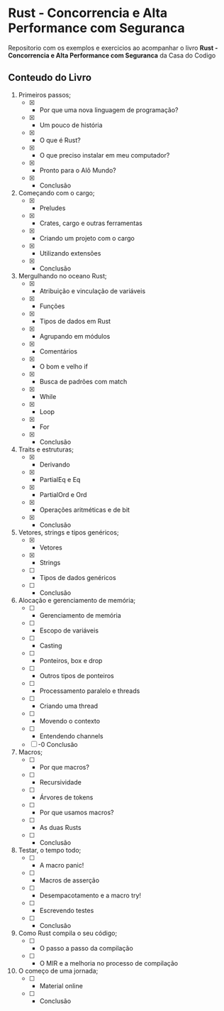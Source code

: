 # Rust - Concorrencia e Alta Performance com Seguranca 
Repositorio com os exemplos e exercicios ao acompanhar o livro **Rust - Concorrencia e Alta Performance com Seguranca** da Casa do Codigo  
   
## Conteudo do Livro 
1. Primeiros passos;
    - [x] - Por que uma nova linguagem de programação?
    - [x] - Um pouco de história
    - [x] - O que é Rust?
    - [x] - O que preciso instalar em meu computador?
    - [x] - Pronto para o Alô Mundo?
    - [x] - Conclusão
2. Começando com o cargo;
    - [x] - Preludes
    - [x] - Crates, cargo e outras ferramentas
    - [x] - Criando um projeto com o cargo
    - [x] - Utilizando extensões
    - [x] - Conclusão
3. Mergulhando no oceano Rust;
    - [x] - Atribuição e vinculação de variáveis
    - [x] - Funções
    - [x] - Tipos de dados em Rust
    - [x] - Agrupando em módulos
    - [x] - Comentários
    - [x] - O bom e velho if
    - [x] - Busca de padrões com match
    - [x] - While
    - [x] - Loop
    - [x] - For
    - [x] - Conclusão
4. Traits e estruturas;
    - [x] - Derivando
    - [x] - PartialEq e Eq
    - [x] - PartialOrd e Ord
    - [x] - Operações aritméticas e de bit
    - [x] - Conclusão
5. Vetores, strings e tipos genéricos;
    - [x] - Vetores
    - [x] - Strings
    - [ ] - Tipos de dados genéricos
    - [ ] - Conclusão
6. Alocação e gerenciamento de memória;
    - [ ] - Gerenciamento de memória
    - [ ] - Escopo de variáveis
    - [ ] - Casting
    - [ ] - Ponteiros, box e drop
    - [ ] - Outros tipos de ponteiros
	- [ ] - Processamento paralelo e threads
	- [ ] - Criando uma thread
	- [ ] - Movendo o contexto
	- [ ] - Entendendo channels
	- [ ] -0 Conclusão
7. Macros;
	- [ ] - Por que macros?
	- [ ] - Recursividade
	- [ ] - Árvores de tokens
	- [ ] - Por que usamos macros?
	- [ ] - As duas Rusts
	- [ ] - Conclusão
8. Testar, o tempo todo;
	- [ ] - A macro panic!
	- [ ] - Macros de asserção
	- [ ] - Desempacotamento e a macro try!
	- [ ] - Escrevendo testes
	- [ ] - Conclusão
9. Como Rust compila o seu código;
	- [ ] - O passo a passo da compilação
	- [ ] - O MIR e a melhoria no processo de compilação
10. O começo de uma jornada;
	- [ ] - Material online
	- [ ] - Conclusão
  
